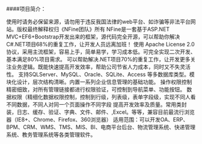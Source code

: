 ####项目简介：

使用时请务必保留来源，请勿用于违反我国法律的web平台、如诈骗等非法平台网站。版权最终解释权归《NFine团队》所有
NFine是一套基于ASP.NET MVC+EF6+Bootstrap开发出来的框架，源代码完全开源，可以帮助你解决C#.NET项目68%的重复工作，让开发人员远离加班！
使用 Apache License 2.0 协议，采用主流框架，容易上手，简单易学，学习成本低。可完全实现二次开发、基本满足80%项目需求。
可以帮助解决.NET项目70%的重复工作，让开发更多关注业务逻辑。既能快速提高开发效率，帮助公司节省人力成本，同时又不失灵活性。
支持SQLServer、MySQL、Oracle、SQLite、Access 等多数据库类型。模块化设计，层次结构清晰。内置一系列企业信息管理的基础功能。
操作权限控制精密细致，对所有管理链接都进行权限验证，可控制到导航菜单、功能按钮。
数据权限（精细化数据权限控制，控制到行级，列表级，表单字段级，实现不同人看不同数据，不同人对同一个页面操作不同字段
提高开发效率及质量。常用类封装，日志、缓存、验证、字典、文件、邮件、,Excel。等等，兼容目前最流行浏览器（IE8+、Chrome、Firefox、360浏览器）
适用范围：可以开发OA、ERP、BPM、CRM、WMS、TMS、MIS、BI、电商平台后台、物流管理系统、快递管理系统、教务管理系统等各类管理软件。

